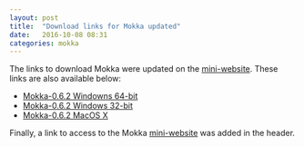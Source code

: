 ```yaml
---
layout: post
title:  "Download links for Mokka updated"
date:   2016-10-08 08:31
categories: mokka
---
```


The links to download Mokka were updated on the [mini-website](http://biomechanical-toolkit.github.io/mokka/index.html). These links are also available below:

- [Mokka-0.6.2 Windowns 64-bit](https://storage.googleapis.com/google-code-archive-downloads/v2/code.google.com/b-tk/Mokka-0.6.2_win64.zip)
- [Mokka-0.6.2 Windows 32-bit](https://storage.googleapis.com/google-code-archive-downloads/v2/code.google.com/b-tk/Mokka-0.6.2_win32.zip)
- [Mokka-0.6.2 MacOS X](https://storage.googleapis.com/google-code-archive-downloads/v2/code.google.com/b-tk/Mokka-0.6.2_MacOSX.dmg)


Finally, a link to access to the Mokka [mini-website](http://biomechanical-toolkit.github.io/mokka/index.html) was added in the header.
